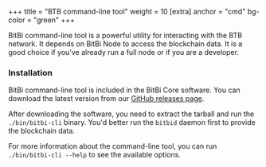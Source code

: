 +++
title = "BTB command-line tool"
weight = 10
[extra]
anchor = "cmd"
bg-color = "green"
+++

BitBi command-line tool is a powerful utility for interacting with the BTB network. It depends on BitBi Node to access the blockchain data. It is a good choice if you've already run a full node or if you are a developer.

### Installation

BitBi command-line tool is included in the BitBi Core software. You can download the latest version from our [GitHub releases page](https://github.com/bitbi-core/bitbi/releases).

After downloading the software, you need to extract the tarball and run the `./bin/bitbi-cli` binary. You'd better run the `bitbid` daemon first to provide the blockchain data.

For more information about the command-line tool, you can run `./bin/bitbi-cli --help` to see the available options.